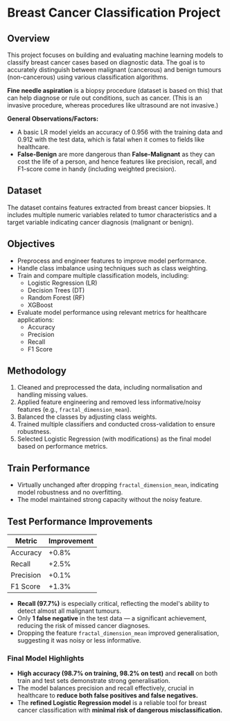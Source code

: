 # Breast Cancer Classification Project

## Overview
This project focuses on building and evaluating machine learning models to classify breast cancer cases based on diagnostic data. The goal is to accurately distinguish between malignant (cancerous) and benign tumours (non-cancerous) using various classification algorithms.

**Fine needle aspiration** is a biopsy procedure (dataset is based on this) that can help diagnose or rule out conditions, such as cancer. 
(This is an invasive procedure, whereas procedures like ultrasound are not invasive.)

**General Observations/Factors:** 
 
*   A basic LR model yields an accuracy of 0.956 with the training data and 0.912 with the test data, which is fatal when it comes to fields like healthcare.
*   **False-Benign** are more dangerous than **False-Malignant** as they can cost the life of a person, and hence features like precision, recall, and F1-score come in handy (including weighted precision).

## Dataset
The dataset contains features extracted from breast cancer biopsies. It includes multiple numeric variables related to tumor characteristics and a target variable indicating cancer diagnosis (malignant or benign).

## Objectives
- Preprocess and engineer features to improve model performance.
- Handle class imbalance using techniques such as class weighting.
- Train and compare multiple classification models, including:
  - Logistic Regression (LR)
  - Decision Trees (DT)
  - Random Forest (RF)
  - XGBoost
- Evaluate model performance using relevant metrics for healthcare applications:
  - Accuracy
  - Precision
  - Recall
  - F1 Score

## Methodology
1. Cleaned and preprocessed the data, including normalisation and handling missing values.
2. Applied feature engineering and removed less informative/noisy features (e.g., `fractal_dimension_mean`).
3. Balanced the classes by adjusting class weights.
4. Trained multiple classifiers and conducted cross-validation to ensure robustness.
5. Selected Logistic Regression (with modifications) as the final model based on performance metrics.

## Train Performance
- Virtually unchanged after dropping `fractal_dimension_mean`, indicating model robustness and no overfitting.
- The model maintained strong capacity without the noisy feature.

## Test Performance Improvements

| Metric    | Improvement  |
|-----------|--------------|
| Accuracy  | +0.8%        |
| Recall    | +2.5%        |
| Precision | +0.1%        |
| F1 Score  | +1.3%        |

- **Recall (97.7%)** is especially critical, reflecting the model's ability to detect almost all malignant tumours.
- Only **1 false negative** in the test data — a significant achievement, reducing the risk of missed cancer diagnoses.
- Dropping the feature `fractal_dimension_mean` improved generalisation, suggesting it was noisy or less informative.

### Final Model Highlights
- **High accuracy (98.7% on training, 98.2% on test)** and **recall** on both train and test sets demonstrate strong generalisation.
- The model balances precision and recall effectively, crucial in healthcare to **reduce both false positives and false negatives.**
- The **refined Logistic Regression model** is a reliable tool for breast cancer classification with **minimal risk of dangerous misclassification.**
